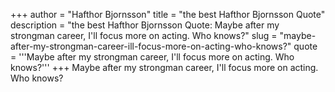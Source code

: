 +++
author = "Hafthor Bjornsson"
title = "the best Hafthor Bjornsson Quote"
description = "the best Hafthor Bjornsson Quote: Maybe after my strongman career, I'll focus more on acting. Who knows?"
slug = "maybe-after-my-strongman-career-ill-focus-more-on-acting-who-knows?"
quote = '''Maybe after my strongman career, I'll focus more on acting. Who knows?'''
+++
Maybe after my strongman career, I'll focus more on acting. Who knows?
